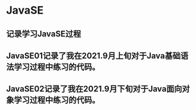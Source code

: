 # JavaSE
记录学习JavaSE过程
--------------------------------------------------------------------------------
JavaSE01记录了我在2021.9月上旬对于Java基础语法学习过程中练习的代码。
--------------------------------------------------------------------------------
JavaSE02记录了我在2021.9月下旬对于Java面向对象学习过程中练习的代码。
--------------------------------------------------------------------------------
